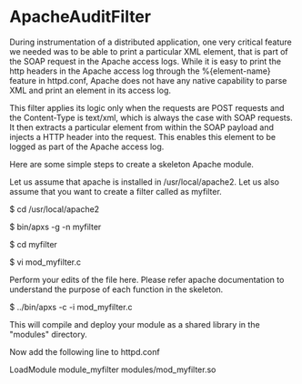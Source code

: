 # ApacheAuditFilter

During instrumentation of a distributed application, one very critical feature we needed was to be able to print a particular XML element, that is part of the SOAP request in the Apache access logs. While it is easy to print the http headers in the Apache access log through the %{element-name} feature in httpd.conf, Apache does not have any native capability to parse XML and print an element in its access log.

This filter applies its logic only when the requests are POST requests and the Content-Type is text/xml, which is always the case with SOAP requests. It then extracts a particular element from within the SOAP payload and injects a HTTP header into the request. This enables this element to be logged as part of the Apache access log.

Here are some simple steps to create a skeleton Apache module. 

Let us assume that apache is installed in /usr/local/apache2. Let us also assume that you want to create a filter called as myfilter.

$ cd /usr/local/apache2

$ bin/apxs -g -n myfilter

$ cd myfilter

$ vi mod_myfilter.c

Perform your edits of the file here. Please refer apache documentation to understand the purpose of each function in the skeleton.

$ ../bin/apxs -c -i mod_myfilter.c

This will compile and deploy your module as a shared library in the "modules" directory.

Now add the following line to httpd.conf

LoadModule module_myfilter modules/mod_myfilter.so
